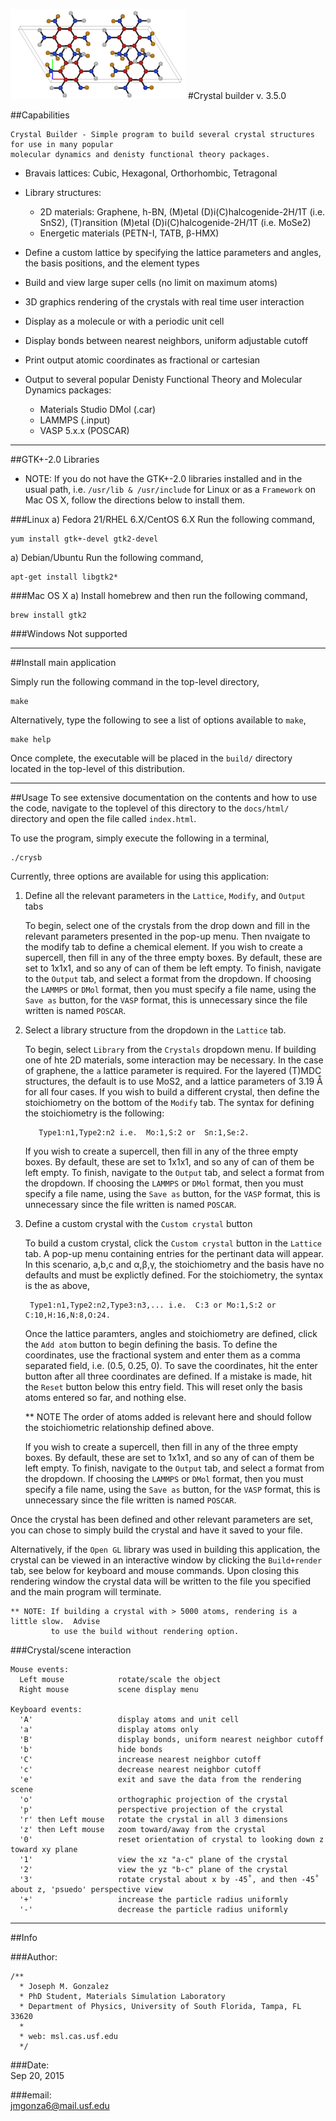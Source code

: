 

![alt text](logos/tatb-white2.png "2x1x1 TATB Crustal")
#Crystal builder v. 3.5.0

##Capabilities

    Crystal Builder - Simple program to build several crystal structures for use in many popular 
    molecular dynamics and denisty functional theory packages.  

- Bravais lattices: Cubic, Hexagonal, Orthorhombic, Tetragonal

- Library structures: 
    - 2D materials: Graphene, h-BN, (M)etal (D)i(C)halcogenide-2H/1T (i.e. SnS2), (T)ransition (M)etal (D)i(C)halcogenide-2H/1T (i.e. MoSe2)
    - Energetic materials (PETN-I, TATB, β-HMX)

- Define a custom lattice by specifying the lattice parameters and angles, the basis positions, and the element types

- Build and view large super cells (no limit on maximum atoms)

- 3D graphics rendering of the crystals with real time user interaction

- Display as a molecule or with a periodic unit cell

- Display bonds between nearest neighbors, uniform adjustable cutoff

- Print output atomic coordinates as fractional or cartesian

- Output to several popular Denisty Functional Theory and Molecular Dynamics packages: 
    - Materials Studio DMol (.car) 
    - LAMMPS (.input) 
    - VASP 5.x.x (POSCAR)  

__________________________________________________________________________________


##GTK+-2.0 Libraries

* NOTE: If you do not have the GTK+-2.0 libraries installed and in the usual
path, i.e. `/usr/lib & /usr/include` for Linux or as a `Framework` on Mac OS X,
follow the directions below to install them.

###Linux
a) Fedora 21/RHEL 6.X/CentOS 6.X
Run the following command,

	yum install gtk+-devel gtk2-devel


a) Debian/Ubuntu
Run the following command,

	apt-get install libgtk2*


###Mac OS X
a) Install homebrew and then run the following command,

	brew install gtk2


###Windows
Not supported

__________________________________________________________________________________


##Install main application


Simply run the following command in the top-level directory,

	make 

Alternatively, type the following to see a list of options available to `make`,

    make help

Once complete, the executable will be placed in the `build/` directory
located in the top-level of this distribution.

__________________________________________________________________________________

##Usage
To see extensive documentation on the contents and how to use the code, navigate to the toplevel of this directory to the `docs/html/` directory and open the file called `index.html`.

To use the program, simply execute the following in a terminal,
	
	./crysb  


Currently, three options are available for using this application:

1) Define all the relevant parameters in the `Lattice`, `Modify`, and `Output` tabs

    To begin, select one of the crystals from the drop down and fill in the relevant parameters
    presented in the pop-up menu.  Then nvaigate to the modify tab to define a chemical element. 
    If you wish to create a supercell, then fill in any of the three empty boxes.  By default, 
    these are set to 1x1x1, and so any of can of them be left empty.  To finish, navigate to the 
    `Output` tab, and select a format from the dropdown. If choosing the `LAMMPS` or `DMol` 
    format, then you must specify a file name, using the `Save as` button, for the `VASP` format, 
    this is unnecessary since the file written is named `POSCAR`.


2) Select a library structure from the dropdown in the `Lattice` tab.

    To begin, select `Library` from the `Crystals` dropdown menu.  If building one of hte 2D 
    materials, some interaction may be necessary.  In the case of graphene, the `a` lattice 
    parameter is required.  For the layered (T)MDC structures, the default is to use MoS2, and 
    a lattice parameters of 3.19 Å for all four cases.  If you wish to build a different crystal, 
    then define the stoichiometry on the bottom of the `Modify` tab.  The syntax for defining the 
    stoichiometry is the following:

          Type1:n1,Type2:n2 i.e.  Mo:1,S:2 or  Sn:1,Se:2.

    If you wish to create a supercell, then fill in any of the three empty boxes.  By default, 
    these are set to 1x1x1, and so any of can of them be left empty.  To finish, navigate to the 
    `Output` tab, and select a format from the dropdown. If choosing the `LAMMPS` or `DMol` format, 
    then you must specify a file name, using the `Save as` button, for the `VASP` format, this is 
    unnecessary since the file written is named `POSCAR`.


3) Define a custom crystal with the `Custom crystal` button

    To build a custom crystal, click the `Custom crystal` button in the `Lattice` tab.  A pop-up 
    menu containing entries for the pertinant data will appear. In this scenario, a,b,c and  α,β,γ,
    the stoichiometry and the basis have no defaults and must be explictly defined.  For the 
    stoichiometry, the syntax is the as above,

        Type1:n1,Type2:n2,Type3:n3,... i.e.  C:3 or Mo:1,S:2 or  C:10,H:16,N:8,O:24.    

    Once the lattice paramters, angles and stoichiometry are defined, click the `Add atom` button 
    to begin defining the basis.  To define the coordinates, use the fractional system and enter 
    them as a comma separated field, i.e. (0.5, 0.25, 0).  To save the coordinates, hit the enter 
    button after all three coordinates are defined.  If a mistake is made, hit the `Reset` button 
    below this entry field.  This will reset only the basis atoms entered so far, and nothing else. 

    ** NOTE The order of atoms added is relevant here and should follow the 
            stoichiometric relationship defined above.

    If you wish to create a supercell, then fill in any of the three empty boxes.  By default, these 
    are set to 1x1x1, and so any of can of them be left empty.  To finish, navigate to the `Output` 
    tab, and select a format from the dropdown. If choosing the `LAMMPS` or `DMol` format, then you 
    must specify a file name, using the `Save as` button, for the `VASP` format, this is unnecessary 
    since the file written is named `POSCAR`.


Once the crystal has been defined and other relevant parameters are set, you can chose to simply build the crystal and have it saved to your file.

Alternatively, if the `Open GL` library was used in building this application, the crystal can be viewed in an interactive window by clicking the `Build+render` tab, see below for keyboard and mouse commands.  Upon closing this rendering window the crystal data will be written to the file you specified and the main program will terminate.



    ** NOTE: If building a crystal with > 5000 atoms, rendering is a little slow.  Advise
             to use the build without rendering option.


###Crystal/scene interaction


    Mouse events:
      Left mouse            rotate/scale the object
      Right mouse           scene display menu
  
    Keyboard events:
      'A'                   display atoms and unit cell
      'a'                   display atoms only
      'B'                   display bonds, uniform nearest neighbor cutoff
      'b'                   hide bonds
      'C'                   increase nearest neighbor cutoff
      'c'                   decrease nearest neighbor cutoff
      'e'                   exit and save the data from the rendering scene
      'o'                   orthographic projection of the crystal
      'p'                   perspective projection of the crystal
      'r' then Left mouse   rotate the crystal in all 3 dimensions
      'z' then Left mouse   zoom toward/away from the crystal
      '0'                   reset orientation of crystal to looking down z toward xy plane
      '1'                   view the xz "a-c" plane of the crystal
      '2'                   view the yz "b-c" plane of the crystal
      '3'                   rotate crystal about x by -45˚, and then -45˚ about z, 'psuedo' perspective view
      '+'                   increase the particle radius uniformly
      '-'                   decrease the particle radius uniformly

__________________________________________________________________________________

##Info

###Author: 

    /**
      * Joseph M. Gonzalez
      * PhD Student, Materials Simulation Laboratory
      * Department of Physics, University of South Florida, Tampa, FL 33620
      *
      * web: msl.cas.usf.edu
      */


###Date:   
Sep 20, 2015

###email:  
jmgonza6@mail.usf.edu


